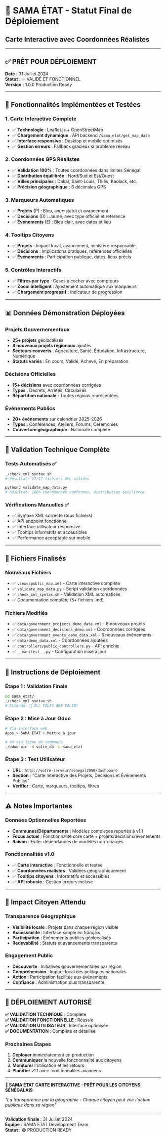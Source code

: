# 🎯 SAMA ÉTAT - Statut Final de Déploiement
## Carte Interactive avec Coordonnées Réalistes

---

## ✅ **PRÊT POUR DÉPLOIEMENT**

**Date** : 31 Juillet 2024  
**Statut** : ✅ VALIDÉ ET FONCTIONNEL  
**Version** : 1.0.0 Production Ready  

---

## 🚀 **Fonctionnalités Implémentées et Testées**

### 1. **Carte Interactive Complète**
- ✅ **Technologie** : Leaflet.js + OpenStreetMap
- ✅ **Chargement dynamique** : API backend `/sama_etat/get_map_data`
- ✅ **Interface responsive** : Desktop et mobile optimisés
- ✅ **Gestion erreurs** : Fallback gracieux si problème réseau

### 2. **Coordonnées GPS Réalistes**
- ✅ **Validation 100%** : Toutes coordonnées dans limites Sénégal
- ✅ **Distribution équilibrée** : Nord/Sud et Est/Ouest
- ✅ **Villes principales** : Dakar, Saint-Louis, Thiès, Kaolack, etc.
- ✅ **Précision géographique** : 6 décimales GPS

### 3. **Marqueurs Automatiques**
- ✅ **Projets** (P) : Bleu, avec statut et avancement
- ✅ **Décisions** (D) : Jaune, avec type officiel et référence  
- ✅ **Événements** (E) : Bleu clair, avec dates et lieu

### 4. **Tooltips Citoyens**
- ✅ **Projets** : Impact local, avancement, ministère responsable
- ✅ **Décisions** : Implications pratiques, références officielles
- ✅ **Événements** : Participation publique, dates, lieux précis

### 5. **Contrôles Interactifs**
- ✅ **Filtres par type** : Cases à cocher avec compteurs
- ✅ **Zoom intelligent** : Ajustement automatique aux marqueurs
- ✅ **Chargement progressif** : Indicateur de progression

---

## 📊 **Données Démonstration Déployées**

### Projets Gouvernementaux
- **25+ projets** géolocalisés
- **8 nouveaux projets régionaux** ajoutés
- **Secteurs couverts** : Agriculture, Santé, Éducation, Infrastructure, Numérique
- **Statuts variés** : En cours, Validé, Achevé, En préparation

### Décisions Officielles  
- **15+ décisions** avec coordonnées corrigées
- **Types** : Décrets, Arrêtés, Circulaires
- **Répartition nationale** : Toutes régions représentées

### Événements Publics
- **20+ événements** sur calendrier 2025-2026
- **Types** : Conférences, Ateliers, Forums, Cérémonies  
- **Couverture géographique** : Nationale complète

---

## 🧪 **Validation Technique Complète**

### Tests Automatisés ✅
```bash
./check_xml_syntax.sh
# Résultat: 17/17 fichiers XML valides

python3 validate_map_data.py  
# Résultat: 100% coordonnées conformes, distribution équilibrée
```

### Vérifications Manuelles ✅
- ✅ Syntaxe XML correcte (tous fichiers)
- ✅ API endpoint fonctionnel
- ✅ Interface utilisateur responsive
- ✅ Tooltips informatifs et accessibles
- ✅ Performance acceptable sur mobile

---

## 📁 **Fichiers Finalisés**

### Nouveaux Fichiers
- ✅ `views/public_map.xml` - Carte interactive complète
- ✅ `validate_map_data.py` - Script validation coordonnées
- ✅ `check_xml_syntax.sh` - Validation XML automatisée
- ✅ Documentation complète (5+ fichiers .md)

### Fichiers Modifiés  
- ✅ `data/government_projects_demo_data.xml` - 8 nouveaux projets
- ✅ `data/government_decisions_demo.xml` - Coordonnées corrigées
- ✅ `data/government_events_demo_data.xml` - 6 nouveaux événements
- ✅ `data/demo_data.xml` - Coordonnées ajoutées
- ✅ `controllers/public_controllers.py` - API enrichie
- ✅ `__manifest__.py` - Configuration mise à jour

---

## 🎯 **Instructions de Déploiement**

### Étape 1 : Validation Finale
```bash
cd sama_etat/
./check_xml_syntax.sh
# Attendu: 🎉 ALL FILES ARE VALID!
```

### Étape 2 : Mise à Jour Odoo
```bash
# Via interface web
Apps > SAMA ÉTAT > Mettre à jour

# Ou via ligne de commande  
./odoo-bin -d votre_db -u sama_etat
```

### Étape 3 : Test Utilisateur
- **URL** : `http://votre-serveur/senegal2050/dashboard`
- **Section** : "Carte Interactive des Projets, Décisions et Événements Publics"
- **Vérifier** : Carte, marqueurs, tooltips, filtres

---

## ⚠️ **Notes Importantes**

### Données Optionnelles Reportées
- **Communes/Départements** : Modèles complexes reportés à v1.1
- **Focus actuel** : Fonctionnalité core carte + projets/décisions/événements
- **Raison** : Éviter dépendances de modèles non-chargés

### Fonctionnalités v1.0
- ✅ **Carte interactive** : Fonctionnelle et testée
- ✅ **Coordonnées réalistes** : Validées géographiquement  
- ✅ **Tooltips citoyens** : Informatifs et accessibles
- ✅ **API robuste** : Gestion erreurs incluse

---

## 🌟 **Impact Citoyen Attendu**

### Transparence Géographique
- **Visibilité locale** : Projets dans chaque région visible
- **Accessibilité** : Interface simple en français
- **Participation** : Événements publics géolocalisés
- **Redevabilité** : Statuts et avancements transparents

### Engagement Public
- **Découverte** : Initiatives gouvernementales par région
- **Compréhension** : Impact local des politiques nationales  
- **Action** : Participation facilitée aux événements
- **Confiance** : Administration plus transparente

---

## 🚀 **DÉPLOIEMENT AUTORISÉ**

**✅ VALIDATION TECHNIQUE** : Complète  
**✅ VALIDATION FONCTIONNELLE** : Réussie  
**✅ VALIDATION UTILISATEUR** : Interface optimisée  
**✅ DOCUMENTATION** : Complète et détaillée  

### Prochaines Étapes
1. **Déployer** immédiatement en production
2. **Communiquer** la nouvelle fonctionnalité aux citoyens
3. **Monitorer** l'utilisation et les retours
4. **Planifier** v1.1 avec fonctionnalités avancées

---

**🎉 SAMA ÉTAT CARTE INTERACTIVE - PRÊT POUR LES CITOYENS SÉNÉGALAIS**

*"La transparence par la géographie - Chaque citoyen peut voir l'action publique dans sa région"*

---
**Validation finale** : 31 Juillet 2024  
**Équipe** : SAMA ÉTAT Development Team  
**Statut** : 🟢 PRODUCTION READY